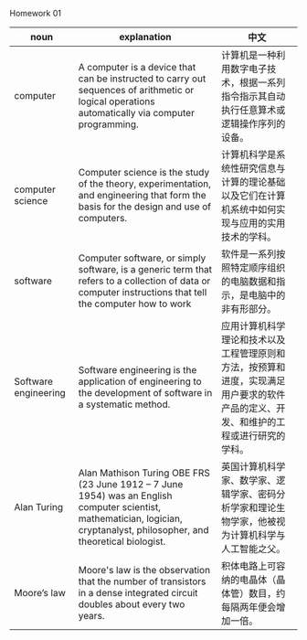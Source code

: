 Homework 01

|noun|explanation|中文|
|-------|-------| ------|
 |computer | A computer is a device that can be instructed to carry out sequences of arithmetic or logical operations automatically via computer programming.|计算机是一种利用数字电子技术，根据一系列指令指示其自动执行任意算术或逻辑操作序列的设备。|
 |computer science|Computer science is the study of the theory, experimentation, and engineering that form the basis for the design and use of computers. |计算机科学是系统性研究信息与计算的理论基础以及它们在计算机系统中如何实现与应用的实用技术的学科。|
|software|Computer software, or simply software, is a generic term that refers to a collection of data or computer instructions that tell the computer how to work|软件是一系列按照特定顺序组织的电脑数据和指示，是电脑中的非有形部分。|
|Software engineering|Software engineering is the application of engineering to the development of software in a systematic method.|应用计算机科学理论和技术以及工程管理原则和方法，按预算和进度，实现满足用户要求的软件产品的定义、开发、和维护的工程或进行研究的学科。|
|Alan Turing|Alan Mathison Turing OBE FRS (23 June 1912 – 7 June 1954) was an English computer scientist, mathematician, logician, cryptanalyst, philosopher, and theoretical biologist. |英国计算机科学家、数学家、逻辑学家、密码分析学家和理论生物学家，他被视为计算机科学与人工智能之父。|
|Moore’s law|Moore's law is the observation that the number of transistors in a dense integrated circuit doubles about every two years. |积体电路上可容纳的电晶体（晶体管）数目，约每隔两年便会增加一倍。|
